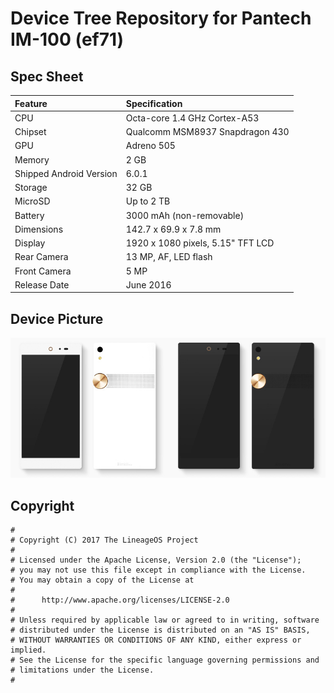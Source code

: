 # Device Tree Repository for Pantech IM-100 (ef71)

## Spec Sheet

| Feature                 | Specification                     |
| :---------------------- | :-------------------------------- |
| CPU                     | Octa-core 1.4 GHz Cortex-A53      |
| Chipset                 | Qualcomm MSM8937 Snapdragon 430   |
| GPU                     | Adreno 505                        |
| Memory                  | 2 GB                              |
| Shipped Android Version | 6.0.1                             |
| Storage                 | 32 GB                             |
| MicroSD                 | Up to 2 TB                        |
| Battery                 | 3000 mAh (non-removable)          |
| Dimensions              | 142.7 x 69.9 x 7.8 mm             |
| Display                 | 1920 x 1080 pixels, 5.15" TFT LCD |
| Rear Camera             | 13 MP, AF, LED flash              |
| Front Camera            | 5 MP                              |
| Release Date            | June 2016                         |

## Device Picture

![SKY IM-100](https://raw.githubusercontent.com/rlawoehd187/device_images/main/IM-100.jpeg)

## Copyright

```
#
# Copyright (C) 2017 The LineageOS Project
#
# Licensed under the Apache License, Version 2.0 (the "License");
# you may not use this file except in compliance with the License.
# You may obtain a copy of the License at
#
#      http://www.apache.org/licenses/LICENSE-2.0
#
# Unless required by applicable law or agreed to in writing, software
# distributed under the License is distributed on an "AS IS" BASIS,
# WITHOUT WARRANTIES OR CONDITIONS OF ANY KIND, either express or implied.
# See the License for the specific language governing permissions and
# limitations under the License.
#
